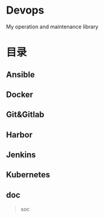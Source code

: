 # Devops
My operation and maintenance library
# 目录
## Ansible
## Docker
## Git&Gitlab
## Harbor
## Jenkins
## Kubernetes
## doc
> soc



